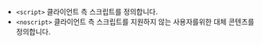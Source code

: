 * ```<script>``` 클라이언트 측 스크립트를 정의합니다.
* ```<noscript>``` 클라이언트 측 스크립트를 지원하지 않는 사용자를위한 대체 콘텐츠를 정의합니다.